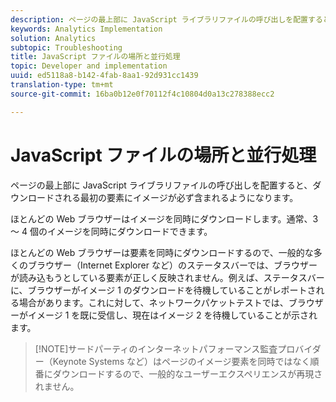 ```yaml
---
description: ページの最上部に JavaScript ライブラリファイルの呼び出しを配置すると、ダウンロードされる最初の要素にイメージが必ず含まれるようになります。
keywords: Analytics Implementation
solution: Analytics
subtopic: Troubleshooting
title: JavaScript ファイルの場所と並行処理
topic: Developer and implementation
uuid: ed5118a8-b142-4fab-8aa1-92d931cc1439
translation-type: tm+mt
source-git-commit: 16ba0b12e0f70112f4c10804d0a13c278388ecc2

---
```



# JavaScript ファイルの場所と並行処理

ページの最上部に JavaScript ライブラリファイルの呼び出しを配置すると、ダウンロードされる最初の要素にイメージが必ず含まれるようになります。

ほとんどの Web ブラウザーはイメージを同時にダウンロードします。通常、3 ～ 4 個のイメージを同時にダウンロードできます。

ほとんどの Web ブラウザーは要素を同時にダウンロードするので、一般的な多くのブラウザー（Internet Explorer など）のステータスバーでは、ブラウザーが読み込もうとしている要素が正しく反映されません。例えば、ステータスバーに、ブラウザーがイメージ 1 のダウンロードを待機していることがレポートされる場合があります。これに対して、ネットワークパケットテストでは、ブラウザーがイメージ 1 を既に受信し、現在はイメージ 2 を待機していることが示されます。

> [!NOTE]サードパーティのインターネットパフォーマンス監査プロバイダー（Keynote Systems など）はページのイメージ要素を同時ではなく順番にダウンロードするので、一般的なユーザーエクスペリエンスが再現されません。

